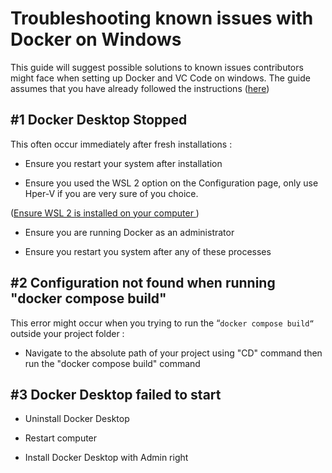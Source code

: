 # Troubleshooting known issues with Docker on Windows
This guide will suggest possible solutions to known issues contributors might face when setting up Docker and VC Code on windows. The guide assumes that you have already followed the instructions ([here](https://github.com/creativecommons/search#readme))

## #1 Docker Desktop Stopped 
This often occur immediately after fresh installations :

- Ensure you restart your system after installation

- Ensure you used the WSL 2 option on the Configuration page, only use Hper-V if you are very sure of you choice.

([Ensure WSL 2 is installed on your computer ](https://learn.microsoft.com/en-us/windows/wsl/install))
- Ensure you are running Docker as an administrator 

- Ensure you restart you system after any of  these processes 

## #2 Configuration not found when running "docker compose build"
This error might occur when you trying to run the “`docker compose build“` outside your project folder :

- Navigate to the absolute path of your project using "CD" command then run the "docker compose build" command

## #3 Docker Desktop failed to start 

- Uninstall Docker Desktop

- Restart computer

- Install Docker Desktop with Admin right
